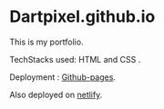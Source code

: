 # Dartpixel.github.io


This is my portfolio.

TechStacks used: HTML and CSS .

Deployment : [Github-pages](https://dartpixel.github.io/).

Also deployed on [netlify](https://kartiksharma-portfolio.netlify.app/).
